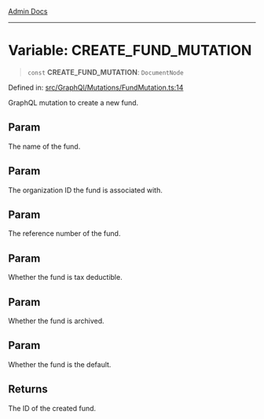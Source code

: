 [Admin Docs](/)

***

# Variable: CREATE\_FUND\_MUTATION

> `const` **CREATE\_FUND\_MUTATION**: `DocumentNode`

Defined in: [src/GraphQl/Mutations/FundMutation.ts:14](https://github.com/gautam-divyanshu/talawa-admin/blob/69cd9f147d3701d1db7821366b2c564d1fb49f77/src/GraphQl/Mutations/FundMutation.ts#L14)

GraphQL mutation to create a new fund.

## Param

The name of the fund.

## Param

The organization ID the fund is associated with.

## Param

The reference number of the fund.

## Param

Whether the fund is tax deductible.

## Param

Whether the fund is archived.

## Param

Whether the fund is the default.

## Returns

The ID of the created fund.
